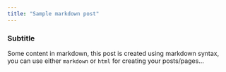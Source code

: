 ```yaml
---
title: "Sample markdown post"
---
```


### Subtitle

Some content in markdown, this post is created using markdown syntax, you can use either `markdown` or `html` for creating your posts/pages...

